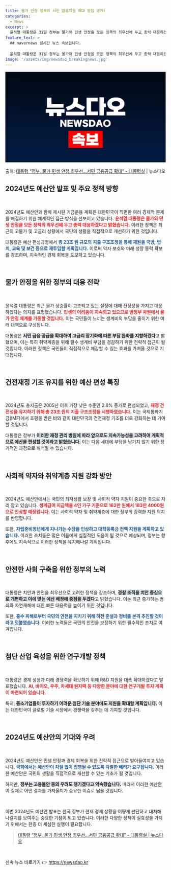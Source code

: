 ```yaml
---
title: 물가 안정 정부의 서민 금융지원 확대 방침 공개!
categories:
  - News
excerpt: >
  윤석열 대통령은 31일 정부는 물가와 민생 안정을 모든 정책의 최우선에 두고 총력 대응하겠다고 밝혔다. 아울…
feature_text: >
  ## navernews 실시간 뉴스 속보입니다.

  윤석열 대통령은 31일 정부는 물가와 민생 안정을 모든 정책의 최우선에 두고 총력 대응하겠다고 밝혔다. 아울…
image: '/assets/img/newsdao_breakingnews.jpg'
---
```


![뉴스다오 속보](/assets/img/newsdao_breakingnews.jpg)

<p>출처: <a href="https://newsdao.kr/2369" rel="dofollow">대통령 “정부, 물가·민생 안정 최우선…서민 금융공급 확대” - 대통령실</a> | 뉴스다오</p>

<h2 data-ke-size="size26">2024년도 예산안 발표 및 주요 정책 방향</h2>

<p data-ke-size="size16">&nbsp;</p>

2024년도 예산안과 함께 제시된 기금운용 계획은 대한민국이 직면한 여러 경제적 문제를 해결하기 위한 체계적인 접근 방식을 선보이고 있습니다. <b><span style="color: #ee2323;">윤석열 대통령은 물가와 민생 안정을 모든 정책의 최우선에 두고 총력 대응하겠다고 밝혔습니다.</span></b> 이러한 정책은 최근의 고물가 및 고금리 상황에서 국민의 생활을 직접적으로 개선하기 위한 것입니다. 

대통령은 예산 편성과정에서 <b><span style="color: #1a5490;">총 23조 원 규모의 지출 구조조정을 통해 재원을 국방, 법치, 교육 및 보건 등으로 재투입할 계획입니다.</span></b> 이로써 약자 보호와 미래 성장 동력 확보를 강조하며, 지속적인 경제 회복을 도모하고 있습니다. 

<p data-ke-size="size16">&nbsp;</p>

<h2 data-ke-size="size26">물가 안정을 위한 정부의 대응 전략</h2>

<p data-ke-size="size16">&nbsp;</p>

윤석열 대통령은 최근 물가 상승률이 고조되고 있는 실정에 대해 진정성을 가지고 대응하겠다는 의지를 표명했습니다. <b><span style="color: #ee2323;">민생의 어려움이 지속되고 있으므로 범정부 차원에서 물가 안정 체계를 가동할 것입니다.</span></b> 이는 국민들이 느끼는 생계비의 부담을 줄이기 위한 여러 대책으로 구성됩니다. 

대통령은 <b><span style="background-color: #21538527;">서민 금융 공급을 확대하여 고금리 장기화에 따른 부담 완화를 지향하겠다</span></b>고 밝혔으며, 이는 특히 취약계층을 위해 필수 생계비 부담을 경감하기 위한 전략적 접근이 될 것입니다. 이러한 정책은 국민들이 직접적으로 체감할 수 있는 효과를 가져올 것으로 기대됩니다. 

<p data-ke-size="size16">&nbsp;</p>

<h2 data-ke-size="size26">건전재정 기조 유지를 위한 예산 편성 특징</h2>

<p data-ke-size="size16">&nbsp;</p>

2024년도 총지출은 2005년 이후 가장 낮은 수준인 2.8% 증가로 편성되었고, <b><span style="color: #ee2323;">재정 건전성을 유지하기 위해 총 23조 원의 지출 구조조정을 시행하였습니다.</span></b> 이는 국제통화기금(IMF)에서 호평을 받은 바와 같이 대한민국의 건전재정 기조를 더욱 강화하는 데 기여할 것입니다. 

대통령은 정부가 <b><span style="background-color: #21538527;">이러한 재정 관리 방침에 따라 앞으로도 지속가능성을 고려하여 계획적으로 예산을 편성할 것이라고 밝혔습니다.</span></b> 이는 다음 세대에 부담을 남기지 않기 위한 장기적인 과정으로 해석될 수 있습니다. 

<p data-ke-size="size16">&nbsp;</p>

<h2 data-ke-size="size26">사회적 약자와 취약계층 지원 강화 방안</h2>

<p data-ke-size="size16">&nbsp;</p>

2024년도 예산안에서는 국민의 최저생활 보장 및 사회적 약자 지원이 중요한 축으로 자리 잡고 있습니다. <b><span style="color: #ee2323;">생계급여 지급액을 4인 가구 기준으로 162만 원에서 183만 4000원으로 인상할 예정입니다.</span></b> 이는 사회적 약자 및 취약계층에 대한 정부의 강력한 지원 의지를 반영합니다.

또한, <b><span style="color: #1a5490;">자립준비청년에게 지나가는 수당을 인상하고 대학등록금 전액 지원을 계획하고 있습니다.</span></b> 이러한 조치들은 많은 이들에게 실질적인 도움이 될 것으로 예상되며, 정부는 향후에도 지속적으로 이러한 정책을 유지해나갈 계획입니다. 

<p data-ke-size="size16">&nbsp;</p>

<h2 data-ke-size="size26">안전한 사회 구축을 위한 정부의 노력</h2>

<p data-ke-size="size16">&nbsp;</p>

대통령은 치안과 안전을 최우선으로 고려한 정책을 강조하며, <b><span style="background-color: #21538527;">경찰 조직을 치안 중심으로 개편하고 이에 맞는 예산 배정에 중점을 두겠다</span></b>고 밝혔습니다. 이는 최근 증가하는 범죄와 자연재해에 대한 빠른 대응력을 높이기 위한 것입니다.

또한, <b><span style="color: #1a5490;">홍수 피해로부터 국민의 안전을 지키기 위해 하천 준설과 정비를 본격 추진할 것이라고 덧붙였습니다.</span></b> 이러한 노력들은 국민의 안전을 보장하기 위한 필수적인 조치로 여겨집니다. 

<p data-ke-size="size16">&nbsp;</p>

<h2 data-ke-size="size26">첨단 산업 육성을 위한 연구개발 정책</h2>

<p data-ke-size="size16">&nbsp;</p>

대통령은 경제 성장과 미래 경쟁력을 확보하기 위해 R&D 지원을 대폭 확대하겠다고 발표했습니다. <b><span style="color: #ee2323;">AI, 바이오, 우주, 차세대 원자력 등 다양한 분야에 대한 연구개발 투자 계획이 마련되어 있습니다.</span></b> 

특히, <b><span style="background-color: #21538527;">중소기업들이 투자하기 어려운 첨단 기술 분야에도 지원을 확대할 계획입니다.</span></b> 이는 대한민국이 글로벌 기술 시장에서 경쟁력을 갖추는 데 기여할 것입니다. 

<p data-ke-size="size16">&nbsp;</p>

<h2 data-ke-size="size26">2024년도 예산안의 기대와 우려</h2>

<p data-ke-size="size16">&nbsp;</p>

2024년도 예산안은 민생 안정과 경제 회복을 위한 전략적 접근으로 받아들여지고 있습니다. <b><span style="color: #1a5490;">국회에서는 예산안이 차질 없이 집행될 수 있도록 각별한 배려가 요구됩니다.</span></b> 이러한 예산안은 국민의 생활을 직접적으로 개선할 수 있는 기초가 될 것입니다.

하지만, <b><span style="background-color: #21538527;">정부는 고용불안 등의 우려도 챙기겠다고 약속했습니다.</span></b> 따라서 이러한 예산안이 실제로 어떤 결과를 가져올지가 중요한 이슈로 남을 것입니다. 

<p data-ke-size="size16">&nbsp;</p>

이번 2024년도 예산안 발표는 한국 정부가 현재 경제 상황을 어떻게 판단하고 대처해 나갈지를 보여주는 중요한 기점이 되고 있습니다. 이러한 다양한 정책이 실효성을 가지기 위해서는 한층 더 세심한 실행이 필요합니다. 

<blockquote> <a href="https://newsdao.kr/2369">대통령 “정부, 물가·민생 안정 최우선…서민 금융공급 확대” - 대통령실 | 뉴스다오</a> </blockquote>

<p data-ke-size="size16">&nbsp;</p> 

신속 뉴스 바로가기 👉 <a href="https://newsdao.kr" rel="dofollow">https://newsdao.kr</a>


